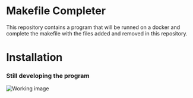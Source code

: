 # Makefile Completer

This repository contains a program that will be runned on a docker and complete the makefile with the files added and removed in this repository.

# Installation

### Still developing the program

![Working image](https://cdn1.iconfinder.com/data/icons/social-messaging-ui-color-shapes/128/tools-circle-blue-512.png)
